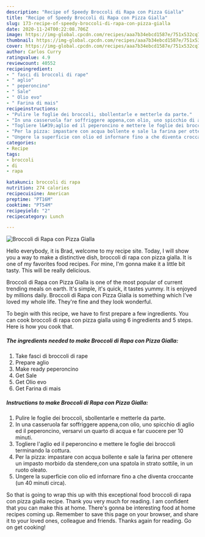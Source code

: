 ```yaml
---
description: "Recipe of Speedy Broccoli di Rapa con Pizza Gialla"
title: "Recipe of Speedy Broccoli di Rapa con Pizza Gialla"
slug: 173-recipe-of-speedy-broccoli-di-rapa-con-pizza-gialla
date: 2020-11-24T00:22:08.706Z
image: https://img-global.cpcdn.com/recipes/aaa7b34ebcd1587e/751x532cq70/broccoli-di-rapa-con-pizza-gialla-recipe-main-photo.jpg
thumbnail: https://img-global.cpcdn.com/recipes/aaa7b34ebcd1587e/751x532cq70/broccoli-di-rapa-con-pizza-gialla-recipe-main-photo.jpg
cover: https://img-global.cpcdn.com/recipes/aaa7b34ebcd1587e/751x532cq70/broccoli-di-rapa-con-pizza-gialla-recipe-main-photo.jpg
author: Carlos Curry
ratingvalue: 4.9
reviewcount: 40552
recipeingredient:
- " fasci di broccoli di rape"
- " aglio"
- " peperoncino"
- " Sale"
- " Olio evo"
- " Farina di mais"
recipeinstructions:
- "Pulire le foglie dei broccoli, sbollentarle e metterle da parte."
- "In una casseruola far soffriggere appena,con olio, uno spicchio di aglio ed il peperoncino, versarvi un quarto di acqua e far cuocere per 10 minuti."
- "Togliere l&#39;aglio ed il peperoncino e mettere le foglie dei broccoli terminando la cottura."
- "Per la pizza: impastare con acqua bollente e sale la farina per ottenere un impasto morbido da stendere,con una spatola in strato sottile, in un ruoto oleato."
- "Ungere la superficie con olio ed infornare fino a che diventa croccante (un 40 minuti circa)."
categories:
- Recipe
tags:
- broccoli
- di
- rapa

katakunci: broccoli di rapa 
nutrition: 274 calories
recipecuisine: American
preptime: "PT16M"
cooktime: "PT54M"
recipeyield: "2"
recipecategory: Lunch

---
```



![Broccoli di Rapa con Pizza Gialla](https://img-global.cpcdn.com/recipes/aaa7b34ebcd1587e/751x532cq70/broccoli-di-rapa-con-pizza-gialla-recipe-main-photo.jpg)

Hello everybody, it is Brad, welcome to my recipe site. Today, I will show you a way to make a distinctive dish, broccoli di rapa con pizza gialla. It is one of my favorites food recipes. For mine, I'm gonna make it a little bit tasty. This will be really delicious.

Broccoli di Rapa con Pizza Gialla is one of the most popular of current trending meals on earth. It's simple, it's quick, it tastes yummy. It is enjoyed by millions daily. Broccoli di Rapa con Pizza Gialla is something which I've loved my whole life. They're fine and they look wonderful.




To begin with this recipe, we have to first prepare a few ingredients. You can cook broccoli di rapa con pizza gialla using 6 ingredients and 5 steps. Here is how you cook that.

<!--inarticleads1-->

##### The ingredients needed to make Broccoli di Rapa con Pizza Gialla:

1. Take  fasci di broccoli di rape
1. Prepare  aglio
1. Make ready  peperoncino
1. Get  Sale
1. Get  Olio evo
1. Get  Farina di mais




<!--inarticleads2-->

##### Instructions to make Broccoli di Rapa con Pizza Gialla:

1. Pulire le foglie dei broccoli, sbollentarle e metterle da parte.
1. In una casseruola far soffriggere appena,con olio, uno spicchio di aglio ed il peperoncino, versarvi un quarto di acqua e far cuocere per 10 minuti.
1. Togliere l&#39;aglio ed il peperoncino e mettere le foglie dei broccoli terminando la cottura.
1. Per la pizza: impastare con acqua bollente e sale la farina per ottenere un impasto morbido da stendere,con una spatola in strato sottile, in un ruoto oleato.
1. Ungere la superficie con olio ed infornare fino a che diventa croccante (un 40 minuti circa).




So that is going to wrap this up with this exceptional food broccoli di rapa con pizza gialla recipe. Thank you very much for reading. I am confident that you can make this at home. There's gonna be interesting food at home recipes coming up. Remember to save this page on your browser, and share it to your loved ones, colleague and friends. Thanks again for reading. Go on get cooking!
